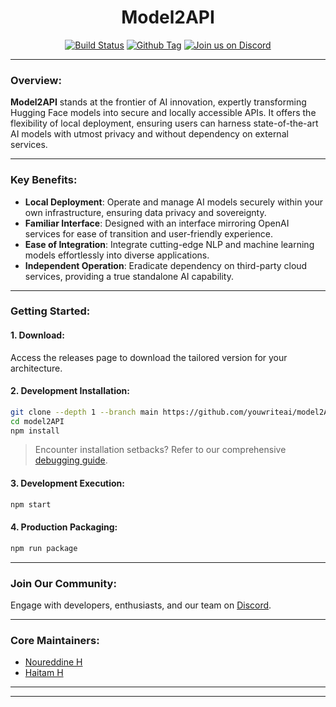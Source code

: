 <div align="center">

# Model2API

[![Build Status][github-actions-status]][github-actions-url]
[![Github Tag][github-tag-image]][github-tag-url]
[![Join us on Discord](https://badgen.net/badge/icon/discord?icon=discord&label)](https://discord.gg/J3EgnAqnnQ)

</div>

---

### Overview:

**Model2API** stands at the frontier of AI innovation, expertly transforming Hugging Face models into secure and locally accessible APIs. It offers the flexibility of local deployment, ensuring users can harness state-of-the-art AI models with utmost privacy and without dependency on external services.

---

### Key Benefits:

- **Local Deployment**: Operate and manage AI models securely within your own infrastructure, ensuring data privacy and sovereignty.
- **Familiar Interface**: Designed with an interface mirroring OpenAI services for ease of transition and user-friendly experience.
- **Ease of Integration**: Integrate cutting-edge NLP and machine learning models effortlessly into diverse applications.
- **Independent Operation**: Eradicate dependency on third-party cloud services, providing a true standalone AI capability.

---

### Getting Started:

#### 1. Download:
Access the releases page to download the tailored version for your architecture.

#### 2. Development Installation:

```bash
git clone --depth 1 --branch main https://github.com/youwriteai/model2API.git model2API
cd model2API
npm install
```

> Encounter installation setbacks? Refer to our comprehensive [debugging guide](https://github.com/youwriteai/model2API/issues/400).

#### 3. Development Execution:

```bash
npm start
```

#### 4. Production Packaging:

```bash
npm run package
```

---

### Join Our Community:

Engage with developers, enthusiasts, and our team on [Discord](https://discord.gg/J3EgnAqnnQ).

---

### Core Maintainers:

- [Noureddine H](https://github.com/nhaouari)
- [Haitam H](https://github.com/haouarihk)

---

[github-actions-status]: https://github.com/youwriteai/model2API/workflows/Test/badge.svg
[github-actions-url]: https://github.com/youwriteai/model2API/actions
[github-tag-image]: https://img.shields.io/github/tag/youwriteai/model2API.svg?label=version
[github-tag-url]: https://github.com/youwriteai/model2API/releases/latest

---
